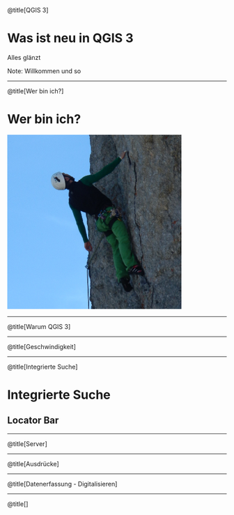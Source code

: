 @title[QGIS 3]

# Was ist neu in QGIS 3

Alles glänzt

Note: Willkommen und so

---
@title[Wer bin ich?]
# Wer bin <span class="green">ich</span>?

![mkuhn](assets/images/m-kuhn.png)

---
@title[Warum QGIS 3]

---
@title[Geschwindigkeit]

---
@title[Integrierte Suche]

# Integrierte Suche

## Locator Bar

---
@title[Server]

---
@title[Ausdrücke]

---
@title[Datenerfassung - Digitalisieren]

---
@title[]
